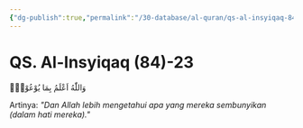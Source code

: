 ```yaml
---
{"dg-publish":true,"permalink":"/30-database/al-quran/qs-al-insyiqaq-84-23/"}
---
```



# QS. Al-Insyiqaq (84)-23
وَاللّٰهُ اَعْلَمُ بِمَا يُوْعُوْنَۖ 

Artinya: *"Dan Allah lebih mengetahui apa yang mereka sembunyikan (dalam hati mereka)."*
